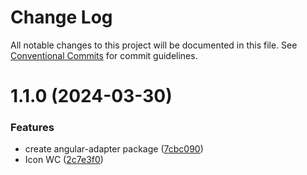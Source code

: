 # Change Log

All notable changes to this project will be documented in this file.
See [Conventional Commits](https://conventionalcommits.org) for commit guidelines.

# 1.1.0 (2024-03-30)

### Features

- create angular-adapter package ([7cbc090](https://github.com/no-gravity-company/no-gravity-elements/commit/7cbc09087aa7cf464628ad4f4e62d4b29d16a83e))
- Icon WC ([2c7e3f0](https://github.com/no-gravity-company/no-gravity-elements/commit/2c7e3f0685bab7182cbb76a14e1108d80c4ded93))
